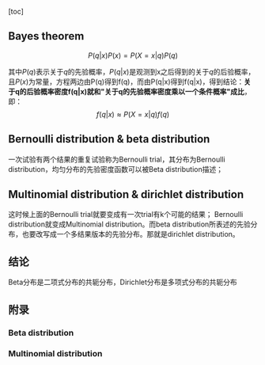 [toc]

## Bayes theorem
$$
P(q|x)P(x)=P(X=x|q)P(q)
$$

其中$P(q)$表示关于$q$的先验概率，$P(q|x)$是观测到x之后得到的关于$q$的后验概率，且$P(x)$为常量，方程两边由P(q)得到f(q)，而由P(q|x)得到f(q|x)，得到结论：**关于q的后验概率密度f(q|x)就和"关于q的先验概率密度乘以一个条件概率"成比**，即：
$$
f(q|x)\approx P(X=x|q)f(q)
$$

## Bernoulli distribution & beta distribution
一次试验有两个结果的重复试验称为Bernoulli trial，其分布为Bernoulli distribution，均匀分布的先验密度函数可以被Beta distribution描述；

## Multinomial distribution & dirichlet distribution
这时候上面的Bernoulli trial就要变成有一次trial有k个可能的结果； Bernoulli distribution就变成Multinomial distribution。而beta distribution所表述的先验分布，也要改写成一个多结果版本的先验分布。那就是dirichlet distribution。

## 结论
Beta分布是二项式分布的共轭分布，Dirichlet分布是多项式分布的共轭分布

## 附录
### Beta distribution


### Multinomial distribution